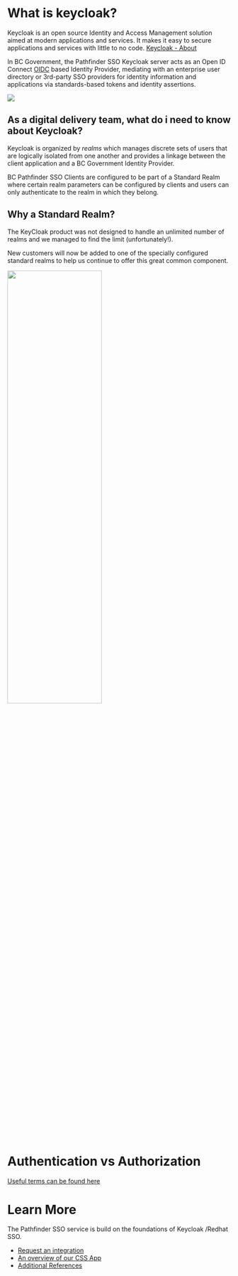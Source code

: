 # What is keycloak?
Keycloak is an open source Identity and Access Management solution aimed at modern applications and services. It makes it easy to secure applications and services with little to no code. [Keycloak - About](https://www.keycloak.org/)

In BC Government, the Pathfinder SSO Keycloak server acts as an Open ID Connect [OIDC](https://openid.net/connect/) based Identity Provider, mediating with an enterprise user directory or 3rd-party SSO providers for identity information and applications via standards-based tokens and identity assertions.

<img src="https://user-images.githubusercontent.com/56739669/146436802-d9ab5a10-0946-4158-9c72-7943664e433e.jpg" >


## As a digital delivery team, what do i need to know about Keycloak?

Keycloak is organized by _realms_ which manages discrete sets of users that are logically isolated from one another and provides a linkage between the client application and a BC Government Identity Provider.

BC Pathfinder SSO Clients are configured to be part of a Standard Realm where certain realm parameters can be configured by clients and users can only authenticate to the realm in which they belong.

## Why a Standard Realm?
The KeyCloak product was not designed to handle an unlimited number of realms and we managed to find the limit (unfortunately!).

New customers will now be added to one of the specially configured standard realms to help us continue to offer this great common component.

<img src="https://user-images.githubusercontent.com/56739669/138940137-b8f939e2-3d8b-4083-b492-b96e219153c2.png" width="65%" height="50%">


# Authentication vs Authorization

[Useful terms can be found here](https://github.com/bcgov/sso-keycloak/wiki/Useful-References#intro-to-terms)


# Learn More
The Pathfinder SSO service is build on the foundations of Keycloak /Redhat SSO.

* [Request an integration](https://bcgov.github.io/sso-requests/)
* [An overview of our CSS App](https://github.com/bcgov/sso-keycloak/wiki)
* [Additional References](https://github.com/bcgov/sso-keycloak/wiki/Useful-References)